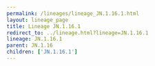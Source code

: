 ```yaml
---
permalink: /lineages/lineage_JN.1.16.1.html
layout: lineage_page
title: Lineage JN.1.16.1
redirect_to: ../lineage.html?lineage=JN.1.16.1
lineage: JN.1.16.1
parent: JN.1.16
children: ['JN.1.16.1']
---
```

